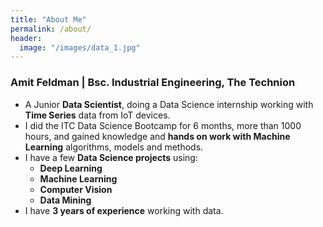 ```yaml
---
title: "About Me"
permalink: /about/
header:
  image: "/images/data_1.jpg"
---
```

### Amit Feldman | Bsc. Industrial Engineering, The Technion

* A Junior **Data Scientist**, doing a Data Science internship working with **Time Series** data from IoT devices.
* I did the ITC Data Science Bootcamp for 6 months, more than 1000 hours, and gained knowledge and **hands on work with Machine Learning** algorithms, models and methods.
* I have a few **Data Science projects** using:
    - **Deep Learning**
    - **Machine Learning**
    - **Computer Vision**
    - **Data Mining**
* I have **3 years of experience** working with data.
<!-- * I have Bsc. in Industrial Engineering from the **Technion - Israel Institute of Technology**. -->
